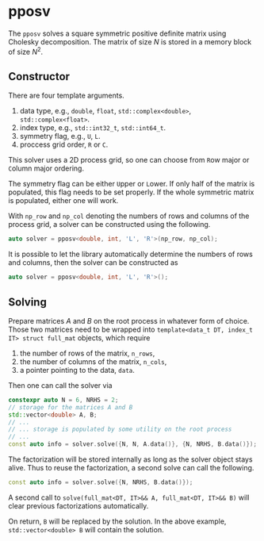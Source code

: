 # pposv

The `pposv` solves a square symmetric positive definite matrix using Cholesky decomposition.
The matrix of size $N$ is stored in a memory block of size $N^2$.

## Constructor

There are four template arguments.

1. data type, e.g., `double`, `float`, `std::complex<double>`, `std::complex<float>`.
2. index type, e.g., `std::int32_t`, `std::int64_t`.
3. symmetry flag, e.g., `U`, `L`.
4. proccess grid order, `R` or `C`.

This solver uses a 2D process grid, so one can choose from `R`ow major or `C`olumn major ordering.

The symmetry flag can be either `U`pper or `L`ower.
If only half of the matrix is populated, this flag needs to be set properly.
If the whole symmetric matrix is populated, either one will work.

With `np_row` and `np_col` denoting the numbers of rows and columns of the process grid, a solver can be constructed using the following.

```cpp
auto solver = pposv<double, int, 'L', 'R'>(np_row, np_col);
```

It is possible to let the library automatically determine the numbers of rows and columns, then the solver can be constructed as

```cpp
auto solver = pposv<double, int, 'L', 'R'>();
```

## Solving

Prepare matrices $A$ and $B$ on the root process in whatever form of choice.
Those two matrices need to be wrapped into `template<data_t DT, index_t IT> struct full_mat` objects, which require

1. the number of rows of the matrix, `n_rows`,
2. the number of columns of the matrix, `n_cols`,
3. a pointer pointing to the data, `data`.

Then one can call the solver via

```cpp
constexpr auto N = 6, NRHS = 2;
// storage for the matrices A and B
std::vector<double> A, B;
// ...
// ... storage is populated by some utility on the root process
// ...
const auto info = solver.solve({N, N, A.data()}, {N, NRHS, B.data()});
```

The factorization will be stored internally as long as the solver object stays alive.
Thus to reuse the factorization, a second solve can call the following.

```cpp
const auto info = solver.solve({N, NRHS, B.data()});
```

A second call to `solve(full_mat<DT, IT>&& A, full_mat<DT, IT>&& B)` will clear previous factorizations automatically.

On return, `B` will be replaced by the solution.
In the above example, `std::vector<double> B` will contain the solution.
